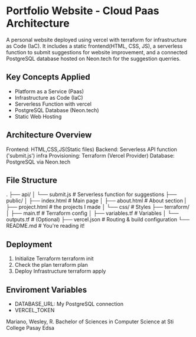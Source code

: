 # Portfolio Website - Cloud Paas Architecture

A personal website deployed using vercel with terraform for infrastructure as Code (IaC).
It includes a static frontend(HTML, CSS, JS), a serverless function to submit suggestions for website improvement,
and a connected PostgreSQL database hosted on Neon.tech for the suggestion querries.

## Key Concepts Applied
- Platform as a Service (Paas)
- Infrastructure as Code (IaC)
- Serverless Function with vercel
- PostgreSQL Database (Neon.tech)
- Static Web Hosting


## Architecture Overview
Frontend:           HTML,CSS,JS(Static files)
Backend:            Serverless API function ('submit.js')
infra Provisioning: Terraform (Vercel Provider)
Database:           PostgreSQL via Neon.tech


## File Structure
.
├── api/
│   └── submit.js              # Serverless function for suggestions
├── public/
│   ├── index.html             # Main page
│   ├── about.html             # About section
|   ├── project.html           # the projects I made
│   └── css/                   # Styles
├── terraform/
│   ├── main.tf                # Terraform config
│   ├── variables.tf           # Variables
│   └── outputs.tf             # (Optional)
├── vercel.json                # Routing & build configuration
└── README.md                  # You're reading it!


## Deployment

1. Initialize Terraform 
        terraform init
2. Check the plan
        terraform plan
3. Deploy Infrastructure
        terraform apply

## Enviroment Variables
- DATABASE_URL: My PostgreSQL connection
- VERCEL_TOKEN

Mariano, Wesley, R.
Bachelor of Sciences in Computer Science at Sti College Pasay Edsa

